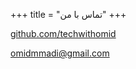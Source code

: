 +++
title = "تماس با من"
+++

<div dir="ltr">
<p>
    <a href="https://github.com/techwithomid">github.com/techwithomid</a>
</p>
<p>
    <a href="mailto:omidmmadi@gmail.com">omidmmadi@gmail.com</a>
</p>

</div>